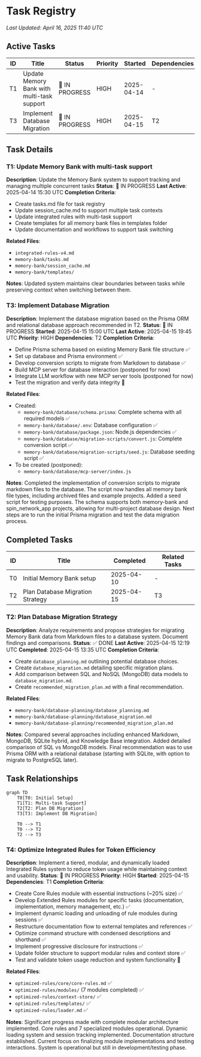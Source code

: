 # Task Registry
*Last Updated: April 16, 2025 11:40 UTC*

## Active Tasks
| ID | Title | Status | Priority | Started | Dependencies | Owner |
|----|-------|--------|----------|---------|--------------|-------|
| T1 | Update Memory Bank with multi-task support | 🔄 IN PROGRESS | HIGH | 2025-04-14 | - | Deepak |
| T3 | Implement Database Migration | 🔄 IN PROGRESS | HIGH | 2025-04-15 | T2 | Deepak |

## Task Details

### T1: Update Memory Bank with multi-task support
**Description**: Update the Memory Bank system to support tracking and managing multiple concurrent tasks
**Status**: 🔄 IN PROGRESS
**Last Active**: 2025-04-14 15:30 UTC
**Completion Criteria**:
- Create tasks.md file for task registry
- Update session_cache.md to support multiple task contexts
- Update integrated rules with multi-task support
- Create templates for all memory bank files in templates folder
- Update documentation and workflows to support task switching

**Related Files**:
- `integrated-rules-v4.md`
- `memory-bank/tasks.md`
- `memory-bank/session_cache.md`
- `memory-bank/templates/`

**Notes**:
Updated system maintains clear boundaries between tasks while preserving context when switching between them.

### T3: Implement Database Migration
**Description**: Implement the database migration based on the Prisma ORM and relational database approach recommended in T2.
**Status**: 🔄 IN PROGRESS
**Started**: 2025-04-15 15:00 UTC
**Last Active**: 2025-04-15 19:45 UTC
**Priority**: HIGH
**Dependencies**: T2
**Completion Criteria**:
- Define Prisma schema based on existing Memory Bank file structure ✅
- Set up database and Prisma environment ✅
- Develop conversion scripts to migrate from Markdown to database ✅
- Build MCP server for database interaction (postponed for now)
- Integrate LLM workflow with new MCP server tools (postponed for now)
- Test the migration and verify data integrity 🔄

**Related Files**:
- Created:
  - `memory-bank/database/schema.prisma`: Complete schema with all required models ✅
  - `memory-bank/database/.env`: Database configuration ✅
  - `memory-bank/database/package.json`: Node.js dependencies ✅
  - `memory-bank/database/migration-scripts/convert.js`: Complete conversion script ✅
  - `memory-bank/database/migration-scripts/seed.js`: Database seeding script ✅
- To be created (postponed):
  - `memory-bank/database/mcp-server/index.js`

**Notes**:
Completed the implementation of conversion scripts to migrate markdown files to the database. The script now handles all memory bank file types, including archived files and example projects. Added a seed script for testing purposes. The schema supports both memory-bank and spin_network_app projects, allowing for multi-project database design. Next steps are to run the initial Prisma migration and test the data migration process.

## Completed Tasks
| ID | Title | Completed | Related Tasks |
|----|-------|-----------|---------------|
| T0 | Initial Memory Bank setup | 2025-04-10 | - |
| T2 | Plan Database Migration Strategy | 2025-04-15 | T3 |

### T2: Plan Database Migration Strategy
**Description**: Analyze requirements and propose strategies for migrating Memory Bank data from Markdown files to a database system. Document findings and comparisons.
**Status**: ✅ DONE
**Last Active**: 2025-04-15 12:19 UTC
**Completed**: 2025-04-15 13:35 UTC
**Completion Criteria**:
- Create `database_planning.md` outlining potential database choices.
- Create `database_migration.md` detailing specific migration plans.
- Add comparison between SQL and NoSQL (MongoDB) data models to `database_migration.md`.
- Create `recommended_migration_plan.md` with a final recommendation.

**Related Files**:
- `memory-bank/database-planning/database_planning.md`
- `memory-bank/database-planning/database_migration.md`
- `memory-bank/database-planning/recommended_migration_plan.md`

**Notes**:
Compared several approaches including enhanced Markdown, MongoDB, SQLite hybrid, and Knowledge Base integration. Added detailed comparison of SQL vs MongoDB models. Final recommendation was to use Prisma ORM with a relational database (starting with SQLite, with option to migrate to PostgreSQL later).

## Task Relationships
```mermaid
graph TD
    T0[T0: Initial Setup]
    T1[T1: Multi-task Support]
    T2[T2: Plan DB Migration]
    T3[T3: Implement DB Migration]

    T0 --> T1
    T0 --> T2
    T2 --> T3
```

### T4: Optimize Integrated Rules for Token Efficiency
**Description**: Implement a tiered, modular, and dynamically loaded Integrated Rules system to reduce token usage while maintaining context and usability.
**Status**: 🔄 IN PROGRESS
**Priority**: HIGH
**Started**: 2025-04-15
**Dependencies**: T1
**Completion Criteria**:
- Create Core Rules module with essential instructions (~20% size) ✅
- Develop Extended Rules modules for specific tasks (documentation, implementation, memory management, etc.) ✅
- Implement dynamic loading and unloading of rule modules during sessions ✅
- Restructure documentation flow to external templates and references ✅
- Optimize command structure with condensed descriptions and shorthand ✅
- Implement progressive disclosure for instructions ✅
- Update folder structure to support modular rules and context store ✅
- Test and validate token usage reduction and system functionality 🔄

**Related Files**:
- `optimized-rules/core/core-rules.md` ✅
- `optimized-rules/modules/` (7 modules completed) ✅
- `optimized-rules/context-store/` ✅
- `optimized-rules/templates/` ✅
- `optimized-rules/loader.md` ✅

**Notes**:
Significant progress made with complete modular architecture implemented. Core rules and 7 specialized modules operational. Dynamic loading system and session tracking implemented. Documentation structure established. Current focus on finalizing module implementations and testing interactions. System is operational but still in development/testing phase.

